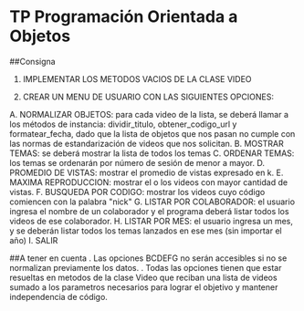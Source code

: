 # TP Programación Orientada a Objetos

##Consigna

1. IMPLEMENTAR LOS METODOS VACIOS DE LA CLASE VIDEO

2. CREAR UN MENU DE USUARIO CON LAS SIGUIENTES OPCIONES:

A. NORMALIZAR OBJETOS: para cada video de la lista, se deberá llamar a los métodos de instancia: dividir_titulo, 
obtener_codigo_url y formatear_fecha, dado que la lista de objetos que nos pasan no cumple con las normas de estandarización 
de videos que nos solicitan.
B. MOSTRAR TEMAS: se deberá mostrar la lista de todos los temas
C. ORDENAR TEMAS: los temas se ordenarán por número de sesión de menor a mayor.
D. PROMEDIO DE VISTAS: mostrar el promedio de vistas expresado en k.
E. MAXIMA REPRODUCCION: mostrar el o los videos con mayor cantidad de vistas.
F. BUSQUEDA POR CODIGO: mostrar los videos cuyo código comiencen con la palabra "nick"
G. LISTAR POR COLABORADOR: el usuario ingresa el nombre de un colaborador y el programa deberá listar todos los videos de 
ese colaborador.
H. LISTAR POR MES: el usuario ingresa un mes, y se deberán listar todos los temas lanzados en ese mes (sin importar el año)
I. SALIR 

##A tener en cuenta 
. Las opciones BCDEFG no serán accesibles si no se normalizan previamente los datos.
. Todas las opciones tienen que estar resueltas en metodos de la clase Video que reciban una lista de videos sumado a los
parametros necesarios para lograr el objetivo y mantener independencia de código.
